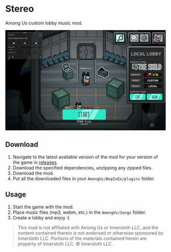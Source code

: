 # Stereo

Among Us custom lobby music mod.

![Stereo Screenshot of "Some Generic Music Title" playing](./images/StereoScreenshot.png)

## Download

1. Navigate to the latest available version of the mod for your version of the game in
[releases](https://github.com/DaemonBeast/Stereo/releases).
2. Download the specified dependencies, unzipping any zipped files.
3. Download the mod.
4. Put all the downloaded files in your `AmongUs/BepInEx/plugins` folder.

## Usage

1. Start the game with the mod.
2. Place music files (mp3, webm, etc.) in the `AmongUs/Songs` folder.
3. Create a lobby and enjoy :)

> This mod is not affiliated with Among Us or Innersloth LLC, and the content contained therein is not endorsed or
> otherwise sponsored by Innersloth LLC. Portions of the materials contained herein are property of Innersloth LLC. ©
> Innersloth LLC.
